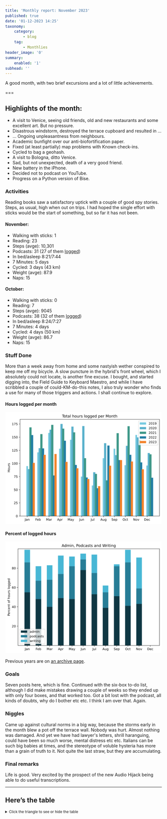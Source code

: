 ```yaml
---
title: 'Monthly report: November 2023'
published: true
date: '01-12-2023 14:25'
taxonomy:
    category:
        - blog
    tag:
        - Monthlies
header_image: '0'
summary:
    enabled: '1'
subhead: ''
---
```


A good month, with two brief excursions and a lot of little achievements.

===

## Highlights of the month:

- A visit to Venice, seeing old friends, old and new restaurants and some excellent art. But no pressure.
- Disastrous windstorm, destroyed the terrace cupboard and resulted in ...
- ... Ongoing unpleasantness from neighbours.
- Academic bunfight over our anti-biofortification paper.
- Fixed (at least partially) map problems with Known check-ins.
- Cycled to bag a geohash.
- A visit to Bologna, ditto Venice.
- Sad, but not unexpected, death of a very good friend.
- New battery in the iPhone.
- Decided not to podcast on YouTube.
- Progress on a Python version of Bise.

### Activities

Reading books saw a satisfactory uptick with a couple of good spy stories. Steps, as usual, high when out on trips. I had hoped the single effort with sticks would be the start of something, but so far it has not been.

#### November: 
* Walking with sticks: 1
* Reading: 23
* Steps (avge): 10,301
* Podcasts: 31 (27 of them [logged](https://www.jeremycherfas.net/stream/))
* In bed/asleep 8:21/7:44
* 7 Minutes: 5 days
* Cycled: 3 days (43 km)
* Weight (avge): 87.9
* Naps: 15

#### October: 
* Walking with sticks: 0
* Reading: 7
* Steps (avge): 9045
* Podcasts: 38 (32 of them [logged](https://www.jeremycherfas.net/stream/))
* In bed/asleep 8:24/7:27
* 7 Minutes: 4 days
* Cycled: 4 days (50 km)
* Weight (avge): 86.7
* Naps: 15

### Stuff Done

More than a week away from home and some nastyish wether conspired to keep me off my bicycle. A slow puncture in the hybrid's front wheel, which I absolutely could not locate, is another fine excuse. I bought, and started digging into, the Field Guide to Keyboard Maestro, and while I have scribbled a couple of could-KM-do-this notes, I also truly wonder who finds a use for many of those triggers and actions. I shall continue to explore.

#### Hours logged per month

![Graph of total hours worked each month since January 2019](hours-logged-2019-2023-11.svg)

#### Percent of logged hours

![Percentage of hours logged for Admin, Podcasts and Writing](percents-2023.svg)

Previous years are on [an archive page](https://jeremycherfas.net/blog/working-life).

### Goals

Seven posts here, which is fine. Continued with the six-box to-do list, although I did make mistakes drawing a couple of weeks so they ended up with only four boxes, and that worked too. Got a bit lost with the podcast, all kinds of doubts, why do I bother etc etc. I think I am over that. Again.

### Niggles

Came up against cultural norms in a big way, because the storms early in the month blew a pot off the terrace wall. Nobody was hurt. Almost nothing was damaged. And yet we have had lawyer's letters, shrill haranguing, could have been so much worse, mental distress etc etc. Italians can be such big babies at times, and the stereotype of voluble hysteria has more than a grain of truth to it. Not quite the last straw, but they are accumulating.

### Final remarks

Life is good. Very excited by the prospect of the new Audio Hijack being able to do useful transcriptions.

----

## Here’s the table
<details>
<summary style="font-size: smaller;">Click the triangle to see or hide the table</summary>
<table class="worktable">
<thead>
<tr>
<th style="text-align: right;" class="bigrow">Month</th>
<th style="text-align: center;" class="bigrow">Total</th>
<th style="text-align: center;" class="smallrow">Daily</th>
<th style="text-align: center;"class="smallrow">Admin %</th>
<th style="text-align: center;"class="smallrow">ETP %</th>
<th style="text-align: center;"class="smallrow">Writing %</th>
<th style="text-align: center;"class="smallrow">Other %</th>
</tr>
</thead>
<tbody>
<tr>
<td style="text-align: right;">11</td>
<td style="text-align: center;">88.8</td>
<td style="text-align: center;">4.02</td>
<td style="text-align: center;">43</td>
<td style="text-align: center;">16</td>
<td style="text-align: center;">32</td>
<td style="text-align: center;">9</td>
</tr>
<tr>
<td style="text-align: right;">10</td>
<td style="text-align: center;">103.75</td>
<td style="text-align: center;">3.34</td>
<td style="text-align: center;">41</td>
<td style="text-align: center;">45</td>
<td style="text-align: center;">13</td>
<td style="text-align: center;">1</td>
</tr>
<tr>
<td style="text-align: right;">09</td>
<td style="text-align: center;">106.3</td>
<td style="text-align: center;">4.25</td>
<td style="text-align: center;">51</td>
<td style="text-align: center;">31</td>
<td style="text-align: center;">2</td>
<td style="text-align: center;">16</td>
</tr>
<tr>
<td style="text-align: right;">08</td>
<td style="text-align: center;">95.7</td>
<td style="text-align: center;">3.17</td>
<td style="text-align: center;">39</td>
<td style="text-align: center;">16</td>
<td style="text-align: center;">7</td>
<td style="text-align: center;">32</td>
</tr>
<tr>
<td style="text-align: right;">07</td>
<td style="text-align: center;">56.75</td>
<td style="text-align: center;">1.83</td>
<td style="text-align: center;">53</td>
<td style="text-align: center;">22</td>
<td style="text-align: center;">19</td>
<td style="text-align: center;">6</td>
</tr>
<tr>
<td style="text-align: right;">06</td>
<td style="text-align: center;">70.4</td>
<td style="text-align: center;">3.9</td>
<td style="text-align: center;">78</td>
<td style="text-align: center;">11</td>
<td style="text-align: center;">6</td>
<td style="text-align: center;">5</td>
</tr>
<tr>
<td style="text-align: right;">05</td>
<td style="text-align: center;">90.75</td>
<td style="text-align: center;">4.1</td>
<td style="text-align: center;">48</td>
<td style="text-align: center;">34</td>
<td style="text-align: center;">10</td>
<td style="text-align: center;">8</td>
</tr>
<tr>
<td style="text-align: right;">04</td>
<td style="text-align: center;">102.9</td>
<td style="text-align: center;">3.4</td>
<td style="text-align: center;">49</td>
<td style="text-align: center;">25</td>
<td style="text-align: center;">19</td>
<td style="text-align: center;">7</td>
</tr>
<tr>
<td style="text-align: right;">03</td>
<td style="text-align: center;">117.9</td>
<td style="text-align: center;">3.8</td>
<td style="text-align: center;">40</td>
<td style="text-align: center;">28</td>
<td style="text-align: center;">15</td>
<td style="text-align: center;">17</td>
</tr>
<tr>
<td style="text-align: right;">02</td>
<td style="text-align: center;">116.3</td>
<td style="text-align: center;">4.8</td>
<td style="text-align: center;">48</td>
<td style="text-align: center;">19</td>
<td style="text-align: center;">15</td>
<td style="text-align: center;">18</td>
</tr>

<tr>
<td style="text-align: right;">2023-01</td>
<td style="text-align: center;">101.0</td>
<td style="text-align: center;">4.8</td>
<td style="text-align: center;">53</td>
<td style="text-align: center;">31</td>
<td style="text-align: center;">13</td>
<td style="text-align: center;">3</td>
</tr>
</tbody>
</table>
</details>
